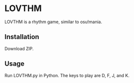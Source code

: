 # LOVTHM

LOVTHM is a rhythm game, similar to osu!mania. 

## Installation
Download ZIP.

## Usage
Run LOVTHM.py in Python. The keys to play are D, F, J, and K.
